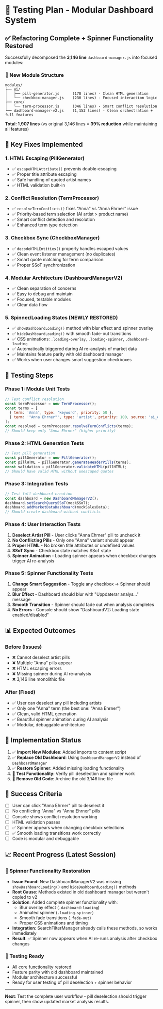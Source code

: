 # 🧪 Testing Plan - Modular Dashboard System

## **✅ Refactoring Complete + Spinner Functionality Restored**

Successfully decomposed the **3,146 line** `dashboard-manager.js` into focused modules:

### **📁 New Module Structure**
```
modules/
├── ui/
│   ├── pill-generator.js      (178 lines) - Clean HTML generation
│   └── checkbox-manager.js    (230 lines) - Focused interaction logic
├── core/
│   └── term-processor.js      (346 lines) - Smart conflict resolution
└── dashboard-manager-v2.js    (1,153 lines) - Clean orchestration + full features
```

**Total: 1,907 lines** (vs original 3,146 lines = **39% reduction** while maintaining all features)

## **🎯 Key Fixes Implemented**

### **1. HTML Escaping (PillGenerator)**
- ✅ `escapeHTMLAttribute()` prevents double-escaping
- ✅ Proper title attribute escaping
- ✅ Safe handling of quoted artist names
- ✅ HTML validation built-in

### **2. Conflict Resolution (TermProcessor)**
- ✅ `resolveTermConflicts()` fixes "Anna" vs "Anna Ehrner" issue
- ✅ Priority-based term selection (AI artist > product name)
- ✅ Smart conflict detection and resolution
- ✅ Enhanced term type detection

### **3. Checkbox Sync (CheckboxManager)**
- ✅ `decodeHTMLEntities()` properly handles escaped values
- ✅ Clean event listener management (no duplicates)
- ✅ Smart quote matching for term comparison
- ✅ Proper SSoT synchronization

### **4. Modular Architecture (DashboardManagerV2)**
- ✅ Clean separation of concerns
- ✅ Easy to debug and maintain
- ✅ Focused, testable modules
- ✅ Clear data flow

### **5. Spinner/Loading States (NEWLY RESTORED)**
- ✅ `showDashboardLoading()` method with blur effect and spinner overlay
- ✅ `hideDashboardLoading()` with smooth fade-out transitions
- ✅ CSS animations: `.loading-overlay`, `.loading-spinner`, `.dashboard-loading`
- ✅ Automatically triggered during AI re-analysis of market data
- ✅ Maintains feature parity with old dashboard manager
- ✅ Works when user changes smart suggestion checkboxes

## **🔬 Testing Steps**

### **Phase 1: Module Unit Tests**
```javascript
// Test conflict resolution
const termProcessor = new TermProcessor();
const terms = [
  { term: 'Anna', type: 'keyword', priority: 50 },
  { term: '"Anna Ehrner"', type: 'artist', priority: 100, source: 'ai_detected' }
];
const resolved = termProcessor.resolveTermConflicts(terms);
// Should keep only "Anna Ehrner" (higher priority)
```

### **Phase 2: HTML Generation Tests**
```javascript
// Test pill generation
const pillGenerator = new PillGenerator();
const pillHTML = pillGenerator.generateHeaderPills(terms);
const validation = pillGenerator.validateHTML(pillHTML);
// Should have valid HTML without unescaped quotes
```

### **Phase 3: Integration Tests**
```javascript
// Test full dashboard creation
const dashboard = new DashboardManagerV2();
dashboard.setSearchQuerySSoT(mockSSoT);
dashboard.addMarketDataDashboard(mockSalesData);
// Should create dashboard without conflicts
```

### **Phase 4: User Interaction Tests**
1. **Deselect Artist Pill** - User clicks "Anna Ehrner" pill to uncheck it
2. **No Conflicting Pills** - Only one "Anna" variant should appear
3. **Proper HTML** - No broken title attributes or undefined values
4. **SSoT Sync** - Checkbox state matches SSoT state
5. **Spinner Animation** - Loading spinner appears when checkbox changes trigger AI re-analysis

### **Phase 5: Spinner Functionality Tests**
1. **Change Smart Suggestion** - Toggle any checkbox → Spinner should appear
2. **Blur Effect** - Dashboard should blur with "Uppdaterar analys..." message
3. **Smooth Transition** - Spinner should fade out when analysis completes
4. **No Errors** - Console should show "DashboardV2: Loading state enabled/disabled"

## **📊 Expected Outcomes**

### **Before (Issues)**
- ❌ Cannot deselect artist pills
- ❌ Multiple "Anna" pills appear
- ❌ HTML escaping errors
- ❌ Missing spinner during AI re-analysis
- ❌ 3,146 line monolithic file

### **After (Fixed)**
- ✅ User can deselect any pill including artists
- ✅ Only one "Anna" term (the best one: "Anna Ehrner")
- ✅ Clean, valid HTML generation
- ✅ Beautiful spinner animation during AI analysis
- ✅ Modular, debuggable architecture

## **🚀 Implementation Status**

1. ✅ **Import New Modules**: Added imports to content script
2. ✅ **Replace Old Dashboard**: Using `DashboardManagerV2` instead of `DashboardManager`
3. ✅ **Restore Spinner**: Added missing loading functionality
4. 🔄 **Test Functionality**: Verify pill deselection and spinner work
5. 🔄 **Remove Old Code**: Archive the old 3,146 line file

## **🎯 Success Criteria**

- [ ] User can click "Anna Ehrner" pill to deselect it
- [ ] No conflicting "Anna" vs "Anna Ehrner" pills
- [ ] Console shows conflict resolution working
- [ ] HTML validation passes
- [ ] ✅ Spinner appears when changing checkbox selections
- [ ] ✅ Smooth loading transitions work correctly
- [ ] Code is modular and debuggable

## **📈 Recent Progress (Latest Session)**

### **🔄 Spinner Functionality Restoration**
- **Issue Found**: New DashboardManagerV2 was missing `showDashboardLoading()` and `hideDashboardLoading()` methods
- **Root Cause**: Methods existed in old dashboard manager but weren't copied to v2
- **Solution**: Added complete spinner functionality with:
  - Blur overlay effect (`.dashboard-loading`)
  - Animated spinner (`.loading-spinner`)
  - Smooth fade transitions (`.fade-out`)
  - Proper CSS animations and timing
- **Integration**: SearchFilterManager already calls these methods, so works immediately
- **Result**: ✅ Spinner now appears when AI re-runs analysis after checkbox changes

### **🧪 Testing Ready**
- All core functionality restored
- Feature parity with old dashboard maintained
- Modular architecture successful
- Ready for user testing of pill deselection + spinner behavior

---

**Next**: Test the complete user workflow - pill deselection should trigger spinner, then show updated market analysis results. 